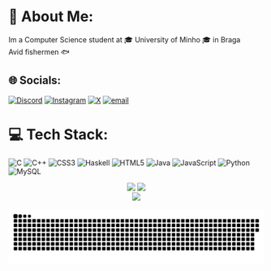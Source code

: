 # 🤖 About Me:
Im a Computer Science student at 🎓 University of Minho 🎓 in Braga  
Avid fishermen 🐟


## 🌐 Socials:
[![Discord](https://img.shields.io/badge/Discord-%237289DA.svg?logo=discord&logoColor=white)](https://discord.gg/turn___) [![Instagram](https://img.shields.io/badge/Instagram-%23E4405F.svg?logo=Instagram&logoColor=white)](https://instagram.com/g.duarte027) [![X](https://img.shields.io/badge/X-black.svg?logo=X&logoColor=white)](https://x.com/gduarte027) [![email](https://img.shields.io/badge/Email-D14836?logo=gmail&logoColor=white)](mailto:guilhermefduarte2702@gmail.com) 

# 💻 Tech Stack:
![C](https://img.shields.io/badge/c-%2300599C.svg?style=for-the-badge&logo=c&logoColor=white) ![C++](https://img.shields.io/badge/c++-%2300599C.svg?style=for-the-badge&logo=c%2B%2B&logoColor=white) ![CSS3](https://img.shields.io/badge/css3-%231572B6.svg?style=for-the-badge&logo=css3&logoColor=white) ![Haskell](https://img.shields.io/badge/Haskell-5e5086?style=for-the-badge&logo=haskell&logoColor=white) ![HTML5](https://img.shields.io/badge/html5-%23E34F26.svg?style=for-the-badge&logo=html5&logoColor=white) ![Java](https://img.shields.io/badge/java-%23ED8B00.svg?style=for-the-badge&logo=openjdk&logoColor=white) ![JavaScript](https://img.shields.io/badge/javascript-%23323330.svg?style=for-the-badge&logo=javascript&logoColor=%23F7DF1E) ![Python](https://img.shields.io/badge/python-3670A0?style=for-the-badge&logo=python&logoColor=ffdd54) ![MySQL](https://img.shields.io/badge/mysql-4479A1.svg?style=for-the-badge&logo=mysql&logoColor=white) 
<div align="center">
  <img src="https://github-readme-stats.vercel.app/api?username=TurnGui&theme=slateorange&hide_border=false&include_all_commits=false&count_private=true" />
  <img src="https://nirzak-streak-stats.vercel.app/?user=TurnGui&theme=slateorange&hide_border=false" />
</div>
<div align="center">
  <img src="https://github-readme-stats.vercel.app/api/top-langs/?username=TurnGui&theme=slateorange&hide_border=false&include_all_commits=false&count_private=true&layout=compact" />
</div>


<div align="center">

  ![snake gif](https://github.com/TurnGui/TurnGui/blob/output/github-snake-dark.svg)

</div>
